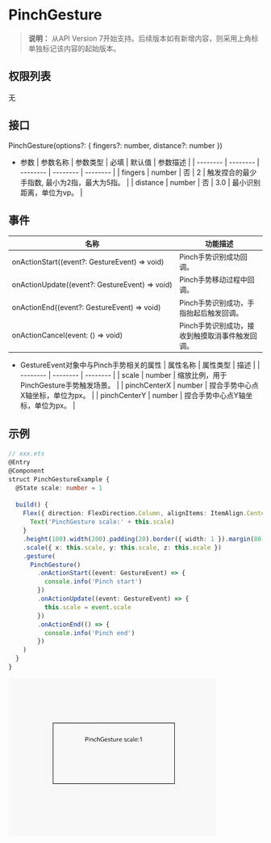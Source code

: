 # PinchGesture

>  **说明：**
> 从API Version 7开始支持。后续版本如有新增内容，则采用上角标单独标记该内容的起始版本。


## 权限列表

无


## 接口

PinchGesture(options?: { fingers?: number, distance?: number })

- 参数
  | 参数名称 | 参数类型 | 必填 | 默认值 | 参数描述 | 
  | -------- | -------- | -------- | -------- | -------- |
  | fingers | number | 否 | 2 | 触发捏合的最少手指数,&nbsp;最小为2指，最大为5指。 | 
  | distance | number | 否 | 3.0 | 最小识别距离，单位为vp。 | 


## 事件

| 名称 | 功能描述 | 
| -------- | -------- | 
| onActionStart((event?:&nbsp;GestureEvent)&nbsp;=&gt;&nbsp;void) | Pinch手势识别成功回调。 | 
| onActionUpdate((event?:&nbsp;GestureEvent)&nbsp;=&gt;&nbsp;void) | Pinch手势移动过程中回调。 | 
| onActionEnd((event?:&nbsp;GestureEvent)&nbsp;=&gt;&nbsp;void) | Pinch手势识别成功，手指抬起后触发回调。 | 
| onActionCancel(event:&nbsp;()&nbsp;=&gt;&nbsp;void) | Pinch手势识别成功，接收到触摸取消事件触发回调。 | 

- GestureEvent对象中与Pinch手势相关的属性
  | 属性名称 | 属性类型 | 描述 | 
  | -------- | -------- | -------- |
  | scale | number | 缩放比例，用于PinchGesture手势触发场景。 | 
  | pinchCenterX | number | 捏合手势中心点X轴坐标，单位为px。 | 
  | pinchCenterY | number | 捏合手势中心点Y轴坐标，单位为px。 | 


## 示例

```ts
// xxx.ets
@Entry
@Component
struct PinchGestureExample {
  @State scale: number = 1

  build() {
    Flex({ direction: FlexDirection.Column, alignItems: ItemAlign.Center, justifyContent: FlexAlign.SpaceBetween }) {
      Text('PinchGesture scale:' + this.scale)
    }
    .height(100).width(200).padding(20).border({ width: 1 }).margin(80)
    .scale({ x: this.scale, y: this.scale, z: this.scale })
    .gesture(
      PinchGesture()
        .onActionStart((event: GestureEvent) => {
          console.info('Pinch start')
        })
        .onActionUpdate((event: GestureEvent) => {
          this.scale = event.scale
        })
        .onActionEnd(() => {
          console.info('Pinch end')
        })
    )
  }
}
```

![zh-cn_image_0000001174582848](figures/zh-cn_image_0000001174582848.gif)
